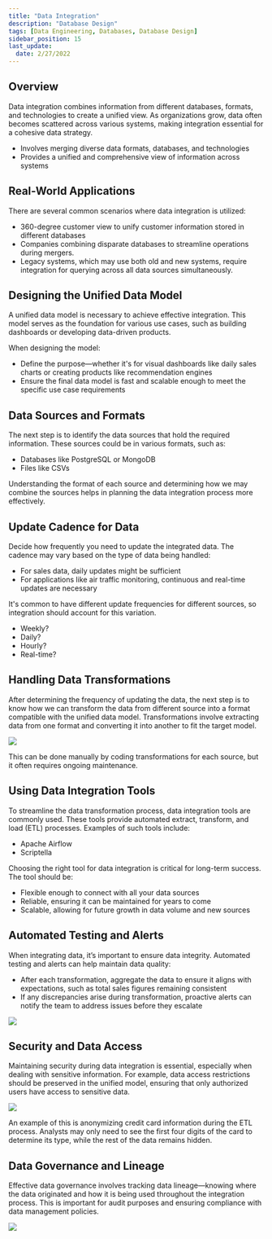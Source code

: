 ```yaml
---
title: "Data Integration"
description: "Database Design"
tags: [Data Engineering, Databases, Database Design]
sidebar_position: 15
last_update:
  date: 2/27/2022
---
```



## Overview

Data integration combines information from different databases, formats, and technologies to create a unified view. As organizations grow, data often becomes scattered across various systems, making integration essential for a cohesive data strategy.

- Involves merging diverse data formats, databases, and technologies
- Provides a unified and comprehensive view of information across systems

## Real-World Applications

There are several common scenarios where data integration is utilized:

- 360-degree customer view to unify customer information stored in different databases
- Companies combining disparate databases to streamline operations during mergers.
- Legacy systems, which may use both old and new systems, require integration for querying across all data sources simultaneously.

## Designing the Unified Data Model

A unified data model is necessary to achieve effective integration. This model serves as the foundation for various use cases, such as building dashboards or developing data-driven products.

When designing the model:

- Define the purpose—whether it's for visual dashboards like daily sales charts or creating products like recommendation engines
- Ensure the final data model is fast and scalable enough to meet the specific use case requirements

## Data Sources and Formats

The next step is to identify the data sources that hold the required information. These sources could be in various formats, such as:

- Databases like PostgreSQL or MongoDB
- Files like CSVs

Understanding the format of each source and determining how we may combine the sources helps in planning the data integration process more effectively. 

## Update Cadence for Data

Decide how frequently you need to update the integrated data. The cadence may vary based on the type of data being handled:

- For sales data, daily updates might be sufficient
- For applications like air traffic monitoring, continuous and real-time updates are necessary

It's common to have different update frequencies for different sources, so integration should account for this variation.

- Weekly?
- Daily?
- Hourly?
- Real-time?

## Handling Data Transformations

After determining the frequency of updating the data, the next step is to know how we can transform the data from different source into a format compatible with the unified data model. Transformations involve extracting data from one format and converting it into another to fit the target model.

<div class='img-center'>

![](/img/docs/data-integration-handling-data-transformationssss.png)

</div>

This can be done manually by coding transformations for each source, but it often requires ongoing maintenance.

## Using Data Integration Tools

To streamline the data transformation process, data integration tools are commonly used. These tools provide automated extract, transform, and load (ETL) processes. Examples of such tools include:

- Apache Airflow
- Scriptella

Choosing the right tool for data integration is critical for long-term success. The tool should be:

- Flexible enough to connect with all your data sources
- Reliable, ensuring it can be maintained for years to come
- Scalable, allowing for future growth in data volume and new sources

## Automated Testing and Alerts

When integrating data, it’s important to ensure data integrity. Automated testing and alerts can help maintain data quality:

- After each transformation, aggregate the data to ensure it aligns with expectations, such as total sales figures remaining consistent
- If any discrepancies arise during transformation, proactive alerts can notify the team to address issues before they escalate

<div class='img-center'>

![](/img/docs/data-integrations-automated-testing-and-alertsssss.png)

</div>

## Security and Data Access

Maintaining security during data integration is essential, especially when dealing with sensitive information. For example, data access restrictions should be preserved in the unified model, ensuring that only authorized users have access to sensitive data.

<div class='img-center'>

![](/img/docs/data-integrations-security-andn-data-accessssss.png)

</div>

An example of this is anonymizing credit card information during the ETL process. Analysts may only need to see the first four digits of the card to determine its type, while the rest of the data remains hidden.

## Data Governance and Lineage

Effective data governance involves tracking data lineage—knowing where the data originated and how it is being used throughout the integration process. This is important for audit purposes and ensuring compliance with data management policies.

<div class='img-center'>

![](/img/docs/data-integrations-data-governance-and-lineagesssss.png)

</div>
